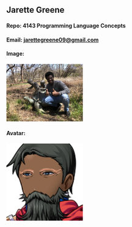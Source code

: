 ## Jarette Greene
#### Repo: 4143 Programming Language Concepts 
#### Email: jarettegreene09@gmail.com
#### Image:
<img src="https://github.com/Jarette/4143_PLC/blob/main/Image/IMG_9755.jpeg" width="200">

#### Avatar: 
<img src="https://github.com/Jarette/4143_PLC/blob/main/Image/Some_Ol_Coot.%20(2).png" width="200">
